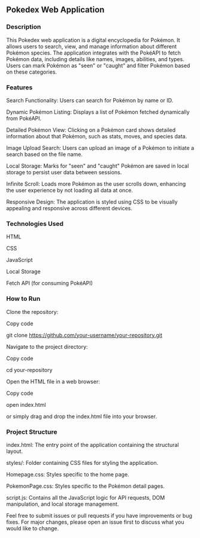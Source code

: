 ## Pokedex Web Application

### Description

This Pokedex web application is a digital encyclopedia for Pokémon. It allows users to search, view, and manage information about different Pokémon species. The application integrates with the PokéAPI to fetch Pokémon data, including details like names, images, abilities, and types. Users can mark Pokémon as "seen" or "caught" and filter Pokémon based on these categories.

### Features
Search Functionality: Users can search for Pokémon by name or ID.

Dynamic Pokémon Listing: Displays a list of Pokémon fetched dynamically from PokéAPI.

Detailed Pokémon View: Clicking on a Pokémon card shows detailed information about that Pokémon, such as stats, moves, and species data.

Image Upload Search: Users can upload an image of a Pokémon to initiate a search based on the file name.

Local Storage: Marks for "seen" and "caught" Pokémon are saved in local storage to persist user data between sessions.

Infinite Scroll: Loads more Pokémon as the user scrolls down, enhancing the user experience by not loading all data at once.

Responsive Design: The application is styled using CSS to be visually appealing and responsive across different devices.

### Technologies Used

HTML

CSS

JavaScript

Local Storage

Fetch API (for consuming PokéAPI)

### How to Run

Clone the repository:

Copy code

git clone https://github.com/your-username/your-repository.git

Navigate to the project directory:

Copy code

cd your-repository

Open the HTML file in a web browser:

Copy code

open index.html

or simply drag and drop the index.html file into your browser.

### Project Structure

index.html: The entry point of the application containing the structural layout.

styles/: Folder containing CSS files for styling the application.

Homepage.css: Styles specific to the home page.

PokemonPage.css: Styles specific to the Pokémon detail pages.

script.js: Contains all the JavaScript logic for API requests, DOM manipulation, and local storage management.

Feel free to submit issues or pull requests if you have improvements or bug fixes. For major changes, please open an issue first to discuss what you would like to change.

